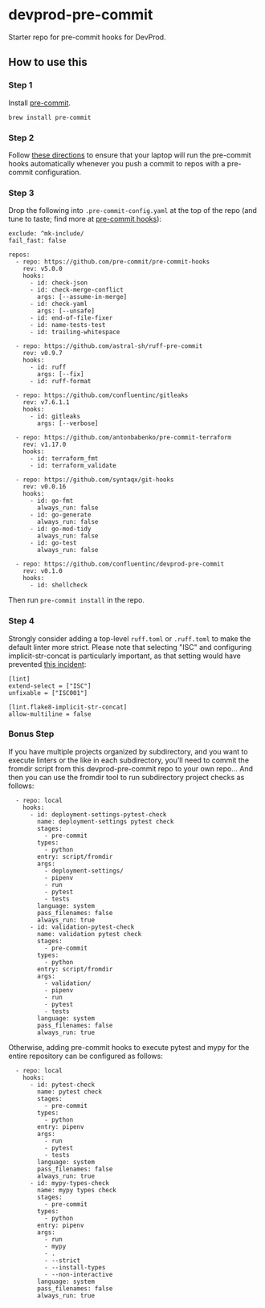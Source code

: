 # devprod-pre-commit

Starter repo for pre-commit hooks for DevProd.

## How to use this

### Step 1

Install [pre-commit](https://pre-commit.com/).

```
brew install pre-commit
```

### Step 2

Follow [these directions](https://pre-commit.com/#automatically-enabling-pre-commit-on-repositories)
to ensure that your laptop will run the pre-commit hooks automatically whenever you
push a commit to repos with a pre-commit configuration.

### Step 3

Drop the following into `.pre-commit-config.yaml` at the top of the repo (and
tune to taste; find more at [pre-commit hooks](https://pre-commit.com/hooks.html)):

```
exclude: ^mk-include/
fail_fast: false

repos:
  - repo: https://github.com/pre-commit/pre-commit-hooks
    rev: v5.0.0
    hooks:
      - id: check-json
      - id: check-merge-conflict
        args: [--assume-in-merge]
      - id: check-yaml
        args: [--unsafe]
      - id: end-of-file-fixer
      - id: name-tests-test
      - id: trailing-whitespace

  - repo: https://github.com/astral-sh/ruff-pre-commit
    rev: v0.9.7
    hooks:
      - id: ruff
        args: [--fix]
      - id: ruff-format

  - repo: https://github.com/confluentinc/gitleaks
    rev: v7.6.1.1
    hooks:
      - id: gitleaks
        args: [--verbose]

  - repo: https://github.com/antonbabenko/pre-commit-terraform
    rev: v1.17.0
    hooks:
      - id: terraform_fmt
      - id: terraform_validate

  - repo: https://github.com/syntaqx/git-hooks
    rev: v0.0.16
    hooks:
      - id: go-fmt
        always_run: false
      - id: go-generate
        always_run: false
      - id: go-mod-tidy
        always_run: false
      - id: go-test
        always_run: false

  - repo: https://github.com/confluentinc/devprod-pre-commit
    rev: v0.1.0
    hooks:
      - id: shellcheck
```

Then run `pre-commit install` in the repo.

### Step 4

Strongly consider adding a top-level `ruff.toml` or `.ruff.toml` to make the
default linter more strict.  Please note that selecting "ISC" and configuring
implicit-str-concat is particularly important, as that setting would have prevented
[this incident](https://confluentinc.atlassian.net/browse/RCCA-24386):

```
[lint]
extend-select = ["ISC"]
unfixable = ["ISC001"]

[lint.flake8-implicit-str-concat]
allow-multiline = false
```

### Bonus Step

If you have multiple projects organized by subdirectory, and you want to
execute linters or the like in each subdirectory, you'll need to commit the
fromdir script from this devprod-pre-commit repo to your own repo... And then
you can use the fromdir tool to run subdirectory project checks as follows:

```
  - repo: local
    hooks:
      - id: deployment-settings-pytest-check
        name: deployment-settings pytest check
        stages:
          - pre-commit
        types:
          - python
        entry: script/fromdir
        args:
          - deployment-settings/
          - pipenv
          - run
          - pytest
          - tests
        language: system
        pass_filenames: false
        always_run: true
      - id: validation-pytest-check
        name: validation pytest check
        stages:
          - pre-commit
        types:
          - python
        entry: script/fromdir
        args:
          - validation/
          - pipenv
          - run
          - pytest
          - tests
        language: system
        pass_filenames: false
        always_run: true
```

Otherwise, adding pre-commit hooks to execute pytest and mypy for the entire
repository can be configured as follows:

```
  - repo: local
    hooks:
      - id: pytest-check
        name: pytest check
        stages:
          - pre-commit
        types:
          - python
        entry: pipenv
        args:
          - run
          - pytest
          - tests
        language: system
        pass_filenames: false
        always_run: true
      - id: mypy-types-check
        name: mypy types check
        stages:
          - pre-commit
        types:
          - python
        entry: pipenv
        args:
          - run
          - mypy
          - .
          - --strict
          - --install-types
          - --non-interactive
        language: system
        pass_filenames: false
        always_run: true
```
